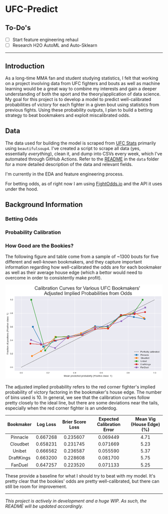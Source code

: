 # UFC-Predict

## To-Do's

- [ ] Start feature engineering rehaul
- [ ] Research H2O AutoML and Auto-Sklearn

---

## Introduction

As a long-time MMA fan and student studying statistics, I felt that working on a project involving data from UFC fighters and bouts as well as machine learning would be a great way to combine my interests and gain a deeper understanding of both the sport and the theory/application of data science. My goal for this project is to develop a model to predict well-calibrated probabilities of victory for each fighter in a given bout using statistics from previous fights. Using these probability outputs, I plan to build a betting strategy to beat bookmakers and exploit miscalibrated odds.

## Data

The data used for building the model is scraped from [UFC Stats](http://www.ufcstats.com/statistics/events/completed) primarily using `beautifulsoup4`. I've created a script to scrape all data (yes, essentially *everything*), clean it, and dump into CSVs every week, which I've automated through GitHub Actions. Refer to the [README](data/README.md) in the `data` folder for a more detailed description of the data and relevant fields.

I'm currently in the EDA and feature engineering process.

For betting odds, as of right now I am using [FightOdds.io](https://fightodds.io/recent-mma-events/ufc) and the API it uses under the hood.

## Background Information

### Betting Odds

### Probability Calibration

### How Good are the Bookies?

The following figure and table come from a sample of ~1300 bouts for five different and well-known bookmakers, and they capture important information regarding how well-calibrated the odds are for each bookmaker as well as their average house edge (which a bettor would need to overcome in order to consistently make profit).

<div align="center">

![Bookmaker Calibration Curves](images/bookmaker_calibration_curves.png)

</div>

The adjusted implied probability refers to the red corner fighter's implied probability of victory factoring in the bookmaker's house edge. The number of bins used is 10. In general, we see that the calibration curves follow pretty closely to the ideal line, but there are some deviations near the tails, especially when the red corner fighter is an underdog.


<div align="center">

| Bookmaker  | Log Loss | Brier Score Loss | Expected Calibration Error | Mean Vig (House Edge) (%) |
| :--------: | :------: | :--------------: | :------------------------: | :-----------------------: |
| Pinnacle   | 0.667268 | 0.235607         | 0.069449                   | 4.71                      |
| Cloudbet   | 0.658231 | 0.231745         | 0.071669                   | 5.23                      |
| Unibet     | 0.666562 | 0.236587         | 0.055590                   | 5.37                      |
| DraftKings | 0.663200 | 0.228608         | 0.081700                   | 5.75                      |
| FanDuel    | 0.647257 | 0.223520         | 0.071133                   | 5.25                      |

</div>

These provide a baseline for what I should try to beat with my model. It's pretty clear that the bookies' odds are pretty well-calibrated, but there can still be room for improvement.


---
*This project is actively in development and a huge WIP. As such, the README will be updated accordingly.*
